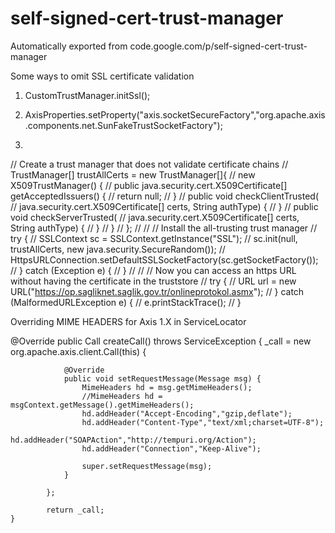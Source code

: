 # self-signed-cert-trust-manager
Automatically exported from code.google.com/p/self-signed-cert-trust-manager


Some ways to omit SSL certificate validation

1)
	CustomTrustManager.initSsl();
	
2)
	AxisProperties.setProperty("axis.socketSecureFactory","org.apache.axis.components.net.SunFakeTrustSocketFactory");
	
3)	
// Create a trust manager that does not validate certificate chains
//    	TrustManager[] trustAllCerts = new TrustManager[]{
//    	    new X509TrustManager() {
//    	        public java.security.cert.X509Certificate[] getAcceptedIssuers() {
//    	            return null;
//    	        }
//    	        public void checkClientTrusted(
//    	            java.security.cert.X509Certificate[] certs, String authType) {
//    	        }
//    	        public void checkServerTrusted(
//    	            java.security.cert.X509Certificate[] certs, String authType) {
//    	        }
//    	    }
//    	};
//
//    	// Install the all-trusting trust manager
//    	try {
//    	    SSLContext sc = SSLContext.getInstance("SSL");
//    	    sc.init(null, trustAllCerts, new java.security.SecureRandom());
//    	    HttpsURLConnection.setDefaultSSLSocketFactory(sc.getSocketFactory());
//    	} catch (Exception e) {
//    	}
//
//    	// Now you can access an https URL without having the certificate in the truststore
//    	try {
//    	    URL url = new URL("https://op.sagliknet.saglik.gov.tr/onlineprotokol.asmx");
//    	} catch (MalformedURLException e) {
//    		e.printStackTrace();
//    	}



Overriding MIME HEADERS for Axis 1.X in ServiceLocator



@Override
    public Call createCall() throws ServiceException {
    	 _call = new org.apache.axis.client.Call(this) {

    	        @Override
    	        public void setRequestMessage(Message msg) {
    	            MimeHeaders hd = msg.getMimeHeaders();
    	            //MimeHeaders hd = msgContext.getMessage().getMimeHeaders();
    	            hd.addHeader("Accept-Encoding","gzip,deflate");
    	            hd.addHeader("Content-Type","text/xml;charset=UTF-8");
    	            hd.addHeader("SOAPAction","http://tempuri.org/Action");
    	            hd.addHeader("Connection","Keep-Alive");

    	            super.setRequestMessage(msg);
    	        }

    	    };

    	    return _call;
    }
